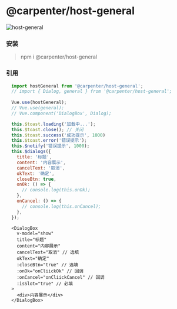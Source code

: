 # @carpenter/host-general


![host-general](http://stor.llblh.com/host-general.gif)


### 安装
> npm i @carpenter/host-general

### 引用
``` js
  import hostGeneral from '@carpenter/host-general';
  // import { Dialog, general } from '@carpenter/host-general';
  
  Vue.use(hostGeneral);
  // Vue.use(general);
  // Vue.component('DialogBox', Dialog);
```

``` js
  this.$toast.loading('加载中...');
  this.$toast.close(); // 关闭
  this.$toast.success('成功提示', 1000)
  this.$toast.error('错误提示');
  this.$notify('错误提示', 1000);
  this.$dialogs({
    title: '标题',
    content: '内容展示',
    cancelText: '取消',
    okText: '确定',
    closeBtn: true,
    onOk: () => {
      // console.log(this.onOk);
    },
    onCancel: () => {
      // console.log(this.onCancel);
    },
  });
```
``` vue
  <DialogBox
    v-model="show"
    title="标题"
    content="内容展示"
    cancelText="取消" // 选填
    okText="确定"
    :closeBtn="true" // 选填
    :onOk="onCliickOk" // 回调
    :onCancel="onCliickCancel" // 回调
    :isSlot="true" // 必填
  >
    <div>内容展示</div>
  </DialogBox>
```
